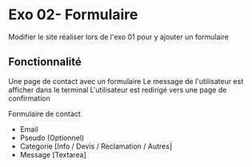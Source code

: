 # Exo 02- Formulaire

Modifier le site réaliser lors de l'exo 01 pour y ajouter un formulaire

## Fonctionnalité

Une page de contact avec un formulaire
Le message de l'utilisateur est afficher dans le terminal
L'utilisateur est redirigé vers une page de confirmation

Formulaire de contact

- Email
- Pseudo (Optionnel)
- Categorie [Info / Devis / Reclamation / Autres]
- Message [Textarea]
